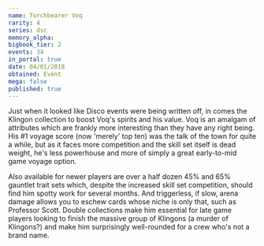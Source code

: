 ```yaml
---
name: Torchbearer Voq
rarity: 4
series: dsc
memory_alpha:
bigbook_tier: 2
events: 34
in_portal: true
date: 04/01/2018
obtained: Event
mega: false
published: true
---
```


Just when it looked like Disco events were being written off, in comes the Klingon collection to boost Voq's spirits and his value. Voq is an amalgam of attributes which are frankly more interesting than they have any right being. His #1 voyage score (now 'merely' top ten) was the talk of the town for quite a while, but as it faces more competition and the skill set itself is dead weight, he's less powerhouse and more of simply a great early-to-mid game voyage option.

Also available for newer players are over a half dozen 45% and 65% gauntlet trait sets which, despite the increased skill set competition, should find him spotty work for several months. And triggerless, if slow, arena damage allows you to eschew cards whose niche is only that, such as Professor Scott. Double collections make him essential for late game players looking to finish the massive group of Klingons (a murder of Klingons?) and make him surprisingly well-rounded for a crew who's not a brand name.

